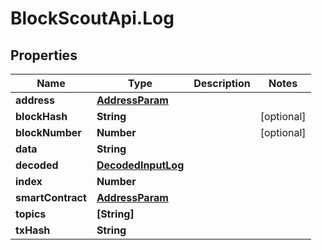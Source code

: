 # BlockScoutApi.Log

## Properties
Name | Type | Description | Notes
------------ | ------------- | ------------- | -------------
**address** | [**AddressParam**](AddressParam.md) |  | 
**blockHash** | **String** |  | [optional] 
**blockNumber** | **Number** |  | [optional] 
**data** | **String** |  | 
**decoded** | [**DecodedInputLog**](DecodedInputLog.md) |  | 
**index** | **Number** |  | 
**smartContract** | [**AddressParam**](AddressParam.md) |  | 
**topics** | **[String]** |  | 
**txHash** | **String** |  | 

